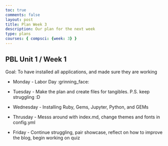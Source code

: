 ```yaml
---
toc: true
comments: false
layout: post
title: Plan Week 3
description: Our plan for the next week 
type: plans
courses: { compsci: {week: 3} }
---
```

## PBL Unit 1 / Week 1
Goal: To have installed all applications, and made sure they are working

- Monday - Labor Day :grinning_face:

- Tuesday - Make the plan and create files for tangibles. P.S. keep struggling :D

- Wednesday - Installing Ruby, Gems, Jupyter, Python, and GEMs

- Thrusday - Messs around with index.md, change themes and fonts in config.yml

- Friday - Continue struggling, pair showcase, reflect on how to improve the blog, begin working on quiz